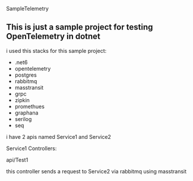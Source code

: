 SampleTelemetry

## This is just a sample project for testing OpenTelemetry in dotnet

 i used this stacks for this sample project:
- .net6
- opentelemetry
- postgres
- rabbitmq
- masstransit
- grpc
- zipkin
- promethues
- graphana
- serilog
- seq

i have 2 apis named Service1 and Service2

Service1 Controllers:

api/Test1

this controller sends a request to Service2 via rabbitmq using masstransit

